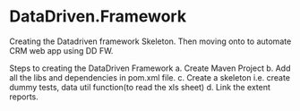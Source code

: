 # DataDriven.Framework
Creating the Datadriven framework Skeleton. Then moving onto to automate CRM web app using DD FW.


Steps to creating the DataDriven Framework
a. Create Maven Project
b. Add all the libs and dependencies in pom.xml file. 
c. Create a skeleton i.e. create dummy tests, data util function(to read the xls sheet)
d. Link the extent reports. 

